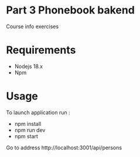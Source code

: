 # Part 3 Phonebook bakend

Course info exercises 

# Requirements
- Nodejs 18.x
- Npm
# Usage

To launch application run :
- npm install
- npm run dev
- npm start

Go to address http://localhost:3001/api/persons